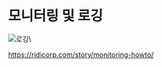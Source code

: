 # 모니터링 및 로깅

![로깅](https://d1.awsstatic.com/Developer%20Marketing/DevOps/DevOps-What-is\_monitor-logging.0951102aacf44686a26ed62b4498eca6387b38dd.png)\


https://ridicorp.com/story/monitoring-howto/
